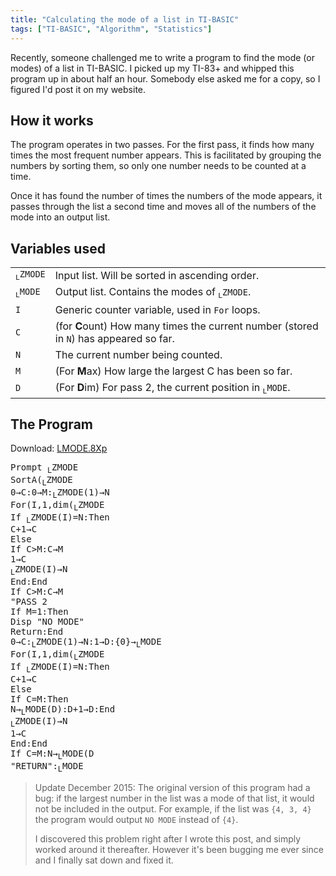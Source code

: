 ```yaml
---
title: "Calculating the mode of a list in TI-BASIC"
tags: ["TI-BASIC", "Algorithm", "Statistics"]
---
```

<img src="/blog/post/tibasic-stat-lmode/LMODE.png" alt="" align="right"/>

Recently, someone challenged me to write a program to find the mode (or
modes) of a list in TI-BASIC. I picked up my TI-83+ and whipped this program up
in about half an hour. Somebody else asked me for a copy, so I figured I'd post
it on my website.
<!--more-->

## How it works
The program operates in two passes. For the first pass, it finds how many times
the most frequent number appears. This is facilitated by grouping the numbers
by sorting them, so only one number needs to be counted at a time.

Once it has found the number of times the numbers of the mode appears, it passes
through the list a second time and moves all of the numbers of the mode into an
output list.

## Variables used
<table class="table table-condensed">
	<tr><td><code><sub>L</sub>ZMODE</code></td>
	<td>Input list. Will be sorted in ascending order.</td></tr>
	<tr><td><code><sub>L</sub>MODE</code></td>
	<td>Output list. Contains the modes of <code><sub>L</sub>ZMODE</code>.</td></tr>
	<tr><td><code>I</code></td>
	<td>Generic counter variable, used in <code>For</code> loops.</td></tr>
	<tr><td><code>C</code></td>
	<td>(for <strong>C</strong>ount) How many times the current number (stored
	in <code>N</code>) has appeared so far.</td></tr>
	<tr><td><code>N</code></td>
	<td>The current number being counted.</td></tr>
	<tr><td><code>M</code></td>
	<td>(For <strong>M</strong>ax) How large the largest C has been so far.</td></tr>
	<tr><td><code>D</code></td>
	<td>(For <strong>D</strong>im) For pass 2, the current position in <code><sub>L</sub>MODE</code>.</td></tr>
</table>

## The Program
Download: [LMODE.8Xp](./LMODE.8Xp)

<pre>Prompt <sub>L</sub>ZMODE
SortA(<sub>L</sub>ZMODE
0→C:0→M:<sub>L</sub>ZMODE(1)→N
For(I,1,dim(<sub>L</sub>ZMODE
If <sub>L</sub>ZMODE(I)=N:Then
C+1→C
Else
If C&gt;M:C→M
1→C
<sub>L</sub>ZMODE(I)→N
End:End
If C&gt;M:C→M
"PASS 2
If M=1:Then
Disp "NO MODE"
Return:End
0→C:<sub>L</sub>ZMODE(1)→N:1→D:{0}→<sub>L</sub>MODE
For(I,1,dim(<sub>L</sub>ZMODE
If <sub>L</sub>ZMODE(I)=N:Then
C+1→C
Else
If C=M:Then
N→<sub>L</sub>MODE(D):D+1→D:End
<sub>L</sub>ZMODE(I)→N
1→C
End:End
If C=M:N→<sub>L</sub>MODE(D
"RETURN":<sub>L</sub>MODE</pre>

> Update December 2015: The original version of this program had a bug: if the largest number in the list was a mode of that list, it would not be included in the output.
For example, if the list was `{4, 3, 4}` the program would output `NO MODE` instead of `{4}`.
>
> I discovered this problem right after I wrote this post, and simply worked around it thereafter.
> However it's been bugging me ever since and I finally sat down and fixed it.

